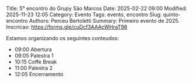 Title: 5° encontro do Grupy São Marcos
Date: 2025-02-22 09:00
Modified: 2025-11-23 12:05
Category: Evento
Tags: evento, encontro
Slug: quinto-encontro
Authors: Perceu Bertoletti
Summary: Primeiro evento de 2025.
Inscricao: https://forms.gle/cuDcf3AAAcWHraT98

Estamos organizando os seguintes conteudos:
 - 09:00 Abertura
 - 09:05 Palestra 1
 - 10:15 Coffe Break
 - 11:00 Palestra 2
 - 12:05 Encerramento
